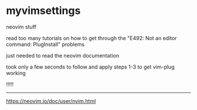 # myvimsettings
neovim stuff 


read too many tutorials on how to get through the "E492: Not an editor command: PlugInstall" problems

just needed to read the neovim documentation 

took only a few seconds to follow and apply steps 1-3 to get vim-plug working

!!!!!

---

https://neovim.io/doc/user/nvim.html

